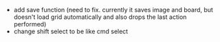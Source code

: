 - add save function (need to fix. currently it saves image and board, but doesn't load grid automatically and also drops the last action performed)
- change shift select to be like cmd select